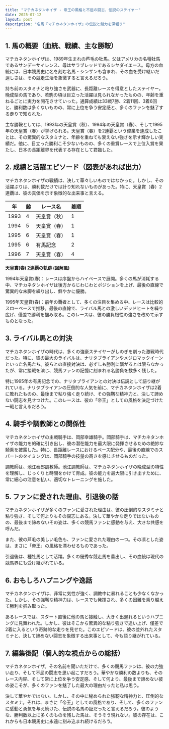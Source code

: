 ```yaml
---
title: "マチカネタンホイザ - 帝王の風格と不屈の闘志、伝説のステイヤー"
date: 2025-07-12
layout: post
description: "名馬『マチカネタンホイザ』の伝説と魅力を深堀り"
---
```


## 1. 馬の概要（血統、戦績、主な勝鞍）

マチカネタンホイザは、1989年生まれの芦毛の牡馬。父はアメリカの名種牡馬であるサンデーサイレンス、母はサラブレッドであるシヤダイエース。母方の血統には、日本競馬史に名を刻む名馬・シンザンも含まれ、その血を受け継いだ逞しさは、その競走生活を象徴すると言えるだろう。

持ち前のスタミナと粘り強さを武器に、長距離レースを得意としたステイヤー。晩成型の馬であり、若駒の頃は目立った活躍は見られなかったものの、年齢を重ねるごとに実力を開花させていった。通算成績は33戦7勝、2着11回、3着6回と、勝利数は多くないものの、常に上位を争う安定感と、多くのファンを魅了する走りで知られた。

主な勝鞍としては、1993年の天皇賞（秋）、1994年の天皇賞（春）、そして1995年の天皇賞（春）が挙げられる。天皇賞（春）を2連覇という偉業を達成したことは、その驚異的なスタミナと、年齢を重ねても衰えない強さを示す輝かしい実績だ。他に、目立った勝利こそ少ないものの、多くの重賞レースで上位入賞を果たし、日本の長距離界を代表する存在として君臨した。


## 2. 成績と活躍エピソード（図表があれば出力）

マチカネタンホイザの戦績は、決して華々しいものではなかった。しかし、その活躍ぶりは、勝利数だけでは計り知れないものがあった。特に、天皇賞（春）2連覇は、彼の真価を示す象徴的な出来事と言える。

| 年 | 齢 | レース名             | 着順 |
|---|----|----------------------|-------|
| 1993 | 4  | 天皇賞（秋）         | 1     |
| 1994 | 5  | 天皇賞（春）         | 1     |
| 1995 | 6  | 天皇賞（春）         | 1     |
| 1995 | 6  | 有馬記念             | 2     |
| 1996 | 7  | 天皇賞（春）         | 4     |


**天皇賞(春) 2連覇の軌跡 (図解風)**

1994年天皇賞(春)：レースは序盤からハイペースで展開。多くの馬が消耗する中、マチカネタンホイザは後方からじわじわとポジションを上げ、最後の直線で驚異的な末脚を繰り出し、鮮やかに優勝。

1995年天皇賞(春)：前年の覇者として、多くの注目を集める中、レースは比較的スローペースで推移。最後の直線で、ライバル馬との激しいデッドヒートを繰り広げ、僅差で勝利を掴み取る。このレースは、彼の勝負根性の強さを改めて示すものとなった。


## 3. ライバル馬との対決

マチカネタンホイザの時代は、多くの強豪ステイヤーがしのぎを削った激戦時代だった。特に、彼の最大のライバルは、ナリタブライアンやメジロマックイーンといった名馬たち。彼らとの直接対決は、必ずしも勝利に繋がるとは限らなかったが、常に接戦を演じ、競馬ファンの記憶に刻まれる名勝負を数多く残した。

特に1995年の有馬記念での、ナリタブライアンとの対決は伝説として語り継がれている。ナリタブライアンの圧倒的な人気を前に、マチカネタンホイザは2着に敗れたものの、最後まで粘り強く走り続け、その強靭な精神力と、決して諦めない闘志を見せつけた。このレースは、彼の「帝王」としての風格を決定づけた一戦と言えるだろう。


## 4. 騎手や調教師との関係性

マチカネタンホイザの主戦騎手は、岡部幸雄騎手。岡部騎手は、マチカネタンホイザの能力を的確に引き出し、彼の潜在能力を最大限に発揮させるための絶妙な騎乗を披露した。特に、長距離レースにおけるペース配分や、最後の直線でのスパートのタイミングは、岡部騎手の技量の高さを感じさせるものだった。

調教師は、池江泰郎調教師。池江調教師は、マチカネタンホイザの晩成型の特性を理解し、じっくりと時間をかけて育成。彼の能力を最大限に引き出すために、常に細心の注意を払い、適切なトレーニングを施した。


## 5. ファンに愛された理由、引退後の話

マチカネタンホイザが多くのファンに愛された理由は、彼の圧倒的なスタミナと粘り強さ、そして何よりもその闘志にある。決して華やかな走りではないものの、最後まで諦めないその姿は、多くの競馬ファンに感動を与え、大きな共感を呼んだ。

また、彼の芦毛の美しい毛色も、ファンに愛された理由の一つ。その凛とした姿は、まさに「帝王」の風格を漂わせるものであった。

引退後は、種牡馬として活躍。多くの優秀な競走馬を輩出し、その血統は現代の競馬界にも受け継がれている。


## 6. おもしろハプニングや逸話

マチカネタンホイザは、非常に気性が強く、調教中に暴れることも少なくなかった。しかし、その強靭な精神力は、レースでも発揮され、多くの困難を乗り越えて勝利を掴み取った。

あるレースでは、スタート直後に他の馬と接触し、大きく出遅れるというハプニングに見舞われた。しかし、彼はそこから驚異的な粘り強さで追い上げ、僅差で2着に入るという奇跡的な走りを見せた。このエピソードは、彼の並外れたスタミナと、決して諦めない闘志を象徴する出来事として、今も語り継がれている。


## 7. 編集後記（個人的な視点からの総括）

マチカネタンホイザ。その名前を聞いただけで、多くの競馬ファンは、彼の力強い走り、そして不屈の闘志を思い起こすだろう。華やかな勝利の数よりも、そのレース内容、そして常に上位を争う安定感、そして何より、最後まで諦めない彼の姿こそが、多くのファンを魅了した最大の理由だったと私は思う。

決して華やかではない、しかし、その中に秘められた強靭な精神力と、圧倒的なスタミナ。それは、まさに「帝王」としての風格であり、そして、多くのファンに感動と勇気を与え続けた、伝説の名馬の証だったと言えるだろう。彼のような、勝利数以上に多くのものを残した馬は、そうそう現れない。彼の存在は、これからも日本競馬史に永遠に刻み込まれ続けるだろう。
